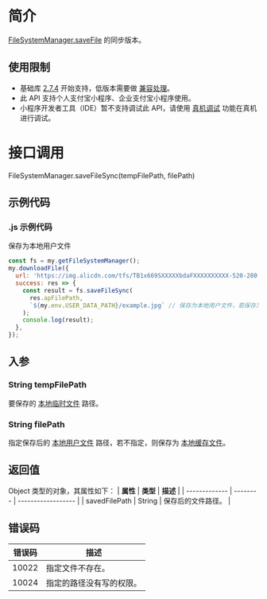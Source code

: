 # 简介

[FileSystemManager.saveFile](https://opendocs.alipay.com/mini/api/022b6n) 的同步版本。

## 使用限制

- 基础库 [2.7.4](https://opendocs.alipay.com/mini/framework/lib-upgrade-v2) 开始支持，低版本需要做 [兼容处理](https://docs.alipay.com/mini/framework/compatibility)。
- 此 API 支持个人支付宝小程序、企业支付宝小程序使用。
- 小程序开发者工具（IDE）暂不支持调试此 API，请使用 [真机调试](https://opendocs.alipay.com/mini/ide/remote-debug) 功能在真机进行调试。

# 接口调用
FileSystemManager.saveFileSync(tempFilePath, filePath)
## 示例代码

### .js 示例代码

保存为本地用户文件
```javascript
const fs = my.getFileSystemManager();
my.downloadFile({
  url: 'https://img.alicdn.com/tfs/TB1x669SXXXXXbdaFXXXXXXXXXX-520-280.jpg', // 下载文件地址，仅供参考
  success: res => {
    const result = fs.saveFileSync(
      res.apFilePath,
      `${my.env.USER_DATA_PATH}/example.jpg` // 保存为本地用户文件，若保存为本地缓存文件时可以不传
    );
    console.log(result);
  },
});
```
## 入参 

### String tempFilePath

要保存的 [本地临时文件](https://opendocs.alipay.com/mini/03dt4s#%E6%9C%AC%E5%9C%B0%E4%B8%B4%E6%97%B6%E6%96%87%E4%BB%B6) 路径。

### String filePath

指定保存后的 [本地用户文件](https://opendocs.alipay.com/mini/03dt4s#%E6%9C%AC%E5%9C%B0%E7%94%A8%E6%88%B7%E6%96%87%E4%BB%B6) 路径，若不指定，则保存为 [本地缓存文件](https://opendocs.alipay.com/mini/03dt4s#%E6%9C%AC%E5%9C%B0%E7%BC%93%E5%AD%98%E6%96%87%E4%BB%B6)。

## 返回值
Object 类型的对象，其属性如下：
| **属性**      | **类型** | **描述**           |
| ------------- | -------- | ------------------ |
| savedFilePath | String   | 保存后的文件路径。 |

## 错误码

| **错误码** | **描述**                 |
| ---------- | ------------------------ |
| 10022      | 指定文件不存在。         |
| 10024      | 指定的路径没有写的权限。 |
